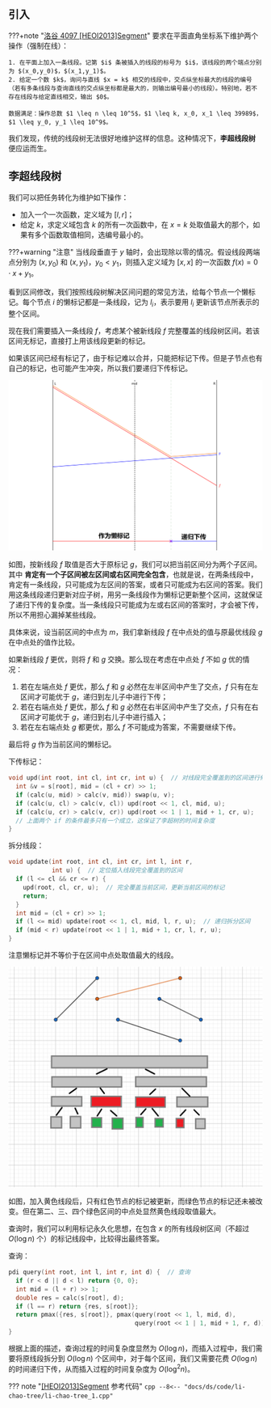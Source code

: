 ## 引入

???+note "[洛谷 4097 [HEOI2013]Segment](https://www.luogu.com.cn/problem/P4097)"
    要求在平面直角坐标系下维护两个操作（强制在线）：
    
    1. 在平面上加入一条线段。记第 $i$ 条被插入的线段的标号为 $i$，该线段的两个端点分别为 $(x_0,y_0)$，$(x_1,y_1)$。
    2. 给定一个数 $k$，询问与直线 $x = k$ 相交的线段中，交点纵坐标最大的线段的编号（若有多条线段与查询直线的交点纵坐标都是最大的，则输出编号最小的线段）。特别地，若不存在线段与给定直线相交，输出 $0$。
    
    数据满足：操作总数 $1 \leq n \leq 10^5$，$1 \leq k, x_0, x_1 \leq 39989$，$1 \leq y_0, y_1 \leq 10^9$。

我们发现，传统的线段树无法很好地维护这样的信息。这种情况下，**李超线段树** 便应运而生。

## 李超线段树

我们可以把任务转化为维护如下操作：

- 加入一个一次函数，定义域为 $[l,r]$；
- 给定 $k$，求定义域包含 $k$ 的所有一次函数中，在 $x=k$ 处取值最大的那个，如果有多个函数取值相同，选编号最小的。

???+warning "注意"
    当线段垂直于 $y$ 轴时，会出现除以零的情况。假设线段两端点分别为 $(x,y_0)$ 和 $(x,y_1)$，$y_0<y_1$，则插入定义域为 $[x,x]$ 的一次函数 $f(x)=0\cdot x+y_1$。

看到区间修改，我们按照线段树解决区间问题的常见方法，给每个节点一个懒标记。每个节点 $i$ 的懒标记都是一条线段，记为 $l_i$，表示要用 $l_i$ 更新该节点所表示的整个区间。

现在我们需要插入一条线段 $f$，考虑某个被新线段 $f$ 完整覆盖的线段树区间。若该区间无标记，直接打上用该线段更新的标记。

如果该区间已经有标记了，由于标记难以合并，只能把标记下传。但是子节点也有自己的标记，也可能产生冲突，所以我们要递归下传标记。

![](images/li-chao-tree-1.png)

如图，按新线段 $f$ 取值是否大于原标记 $g$，我们可以把当前区间分为两个子区间。其中 **肯定有一个子区间被左区间或右区间完全包含**，也就是说，在两条线段中，肯定有一条线段，只可能成为左区间的答案，或者只可能成为右区间的答案。我们用这条线段递归更新对应子树，用另一条线段作为懒标记更新整个区间，这就保证了递归下传的复杂度。当一条线段只可能成为左或右区间的答案时，才会被下传，所以不用担心漏掉某些线段。

具体来说，设当前区间的中点为 $m$，我们拿新线段 $f$ 在中点处的值与原最优线段 $g$ 在中点处的值作比较。

如果新线段 $f$ 更优，则将 $f$ 和 $g$ 交换。那么现在考虑在中点处 $f$ 不如 $g$ 优的情况：

1. 若在左端点处 $f$ 更优，那么 $f$ 和 $g$ 必然在左半区间中产生了交点，$f$ 只有在左区间才可能优于 $g$，递归到左儿子中进行下传；
2. 若在右端点处 $f$ 更优，那么 $f$ 和 $g$ 必然在右半区间中产生了交点，$f$ 只有在右区间才可能优于 $g$，递归到右儿子中进行插入；
3. 若在左右端点处 $g$ 都更优，那么 $f$ 不可能成为答案，不需要继续下传。

最后将 $g$ 作为当前区间的懒标记。

下传标记：

```cpp
void upd(int root, int cl, int cr, int u) {  // 对线段完全覆盖到的区间进行修改
  int &v = s[root], mid = (cl + cr) >> 1;
  if (calc(u, mid) > calc(v, mid)) swap(u, v);
  if (calc(u, cl) > calc(v, cl)) upd(root << 1, cl, mid, u);
  if (calc(u, cr) > calc(v, cr)) upd(root << 1 | 1, mid + 1, cr, u);
  // 上面两个 if 的条件最多只有一个成立，这保证了李超树的时间复杂度
}
```

拆分线段：

```cpp
void update(int root, int cl, int cr, int l, int r,
            int u) {  // 定位插入线段完全覆盖到的区间
  if (l <= cl && cr <= r) {
    upd(root, cl, cr, u);  // 完全覆盖当前区间，更新当前区间的标记
    return;
  }
  int mid = (cl + cr) >> 1;
  if (l <= mid) update(root << 1, cl, mid, l, r, u);  // 递归拆分区间
  if (mid < r) update(root << 1 | 1, mid + 1, cr, l, r, u);
}
```

注意懒标记并不等价于在区间中点处取值最大的线段。

![](images/li-chao-tree-2.png)

如图，加入黄色线段后，只有红色节点的标记被更新，而绿色节点的标记还未被改变。但在第二、三、四个绿色区间的中点处显然黄色线段取值最大。

查询时，我们可以利用标记永久化思想，在包含 $x$ 的所有线段树区间（不超过 $O(\log n)$ 个）的标记线段中，比较得出最终答案。

查询：

```cpp
pdi query(int root, int l, int r, int d) {  // 查询
  if (r < d || d < l) return {0, 0};
  int mid = (l + r) >> 1;
  double res = calc(s[root], d);
  if (l == r) return {res, s[root]};
  return pmax({res, s[root]}, pmax(query(root << 1, l, mid, d),
                                   query(root << 1 | 1, mid + 1, r, d)));
}
```

根据上面的描述，查询过程的时间复杂度显然为 $O(\log n)$，而插入过程中，我们需要将原线段拆分到 $O(\log n)$ 个区间中，对于每个区间，我们又需要花费 $O(\log n)$ 的时间递归下传，从而插入过程的时间复杂度为 $O(\log^2 n)$。

??? note "[[HEOI2013]Segment](https://www.luogu.com.cn/problem/P4097) 参考代码"
    ```cpp
    --8<-- "docs/ds/code/li-chao-tree/li-chao-tree_1.cpp"
    ```

